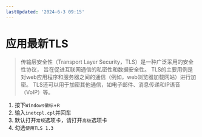 ```yaml
---
lastUpdated: '2024-6-3 09:15'
---
```


# 应用最新TLS

> 传输层安全性（Transport Layer Security，TLS）是一种广泛采用的安全性协议，
> 旨在促进互联网通信的私密性和数据安全性。
> TLS的主要用例是对web应用程序和服务器之间的通信（例如，web浏览器加载网站）进行加密。
> TLS还可以用于加密其他通信，如电子邮件、消息传递和IP语音（VoIP）等。

1. 按下```Windows徽标```+```R```
2. 输入```inetcpl.cpl```并回车
3. 默认打开```常规```选项卡，请打开```高级```选项卡
4. 勾选```使用TLS 1.3```